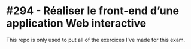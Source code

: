 # #294 - Réaliser le front-end d’une application Web interactive

This repo is only used to put all of the exercices I've made for this exam.
